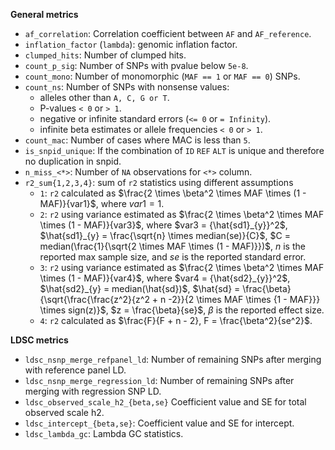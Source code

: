 **General metrics**

- `af_correlation`: Correlation coefficient between `AF` and `AF_reference`.
- `inflation_factor` (`lambda`): genomic inflation factor.
- `clumped_hits`: Number of clumped hits.
- `count_p_sig`: Number of SNPs with pvalue below `5e-8`.
- `count_mono`: Number of monomorphic (`MAF == 1` or `MAF == 0`) SNPs.
- `count_ns`: Number of SNPs with nonsense values:
    - alleles other than `A, C, G or T`.
    - P-values `< 0` or `> 1`.
    - negative or infinite standard errors (`<= 0` or `= Infinity`).
    - infinite beta estimates or allele frequencies `< 0` or `> 1`.
- `count_mac`: Number of cases where MAC is less than `5`.
- `is_snpid_unique`: If the combination of `ID` `REF` `ALT` is unique
  and therefore no duplication in snpid.
- `n_miss_<*>`: Number of `NA` observations for `<*>` column.
- `r2_sum{1,2,3,4}`: sum of `r2` statistics using different assumptions
    - `1`: `r2` calculated as
      $\frac{2 \times \beta^2 \times MAF \times (1 - MAF)}{var1}$,
      where $var1 = 1$.
    - `2`: `r2` using variance estimated as
      $\frac{2 \times \beta^2 \times MAF \times (1 - MAF)}{var3}$,
      where $var3 = {\hat{sd1}_{y}}^2$,
      $\hat{sd1}_{y} = \frac{\sqrt{n} \times median(se)}{C}$,
      $C = median(\frac{1}{\sqrt{2 \times MAF \times (1 - MAF)}})$,
      $n$ is the reported max sample size,
      and $se$ is the reported standard error.
    - `3`: `r2` using variance estimated as
      $\frac{2 \times \beta^2 \times MAF \times (1 - MAF)}{var4}$,
      where $var4 = {\hat{sd2}_{y}}^2$,
      $\hat{sd2}_{y} = median(\hat{sd})$,
      $\hat{sd} = \frac{\beta}{\sqrt{\frac{\frac{z^2}{z^2 + n -2}}{2 \times MAF \times {1 - MAF}}} \times sign(z)}$,
      $z = \frac{\beta}{se}$,
      $\beta$ is the reported effect size.
    - `4`: `r2` calculated as
      $\frac{F}{F + n - 2}, F = \frac{\beta^2}{se^2}$.

**LDSC metrics**

- `ldsc_nsnp_merge_refpanel_ld`:
  Number of remaining SNPs after merging with reference panel LD.
- `ldsc_nsnp_merge_regression_ld`:
  Number of remaining SNPs after merging with regression SNP LD.
- `ldsc_observed_scale_h2_{beta,se}`
  Coefficient value and SE for total observed scale h2.
- `ldsc_intercept_{beta,se}`:
  Coefficient value and SE for intercept.
- `ldsc_lambda_gc`:
  Lambda GC statistics.
